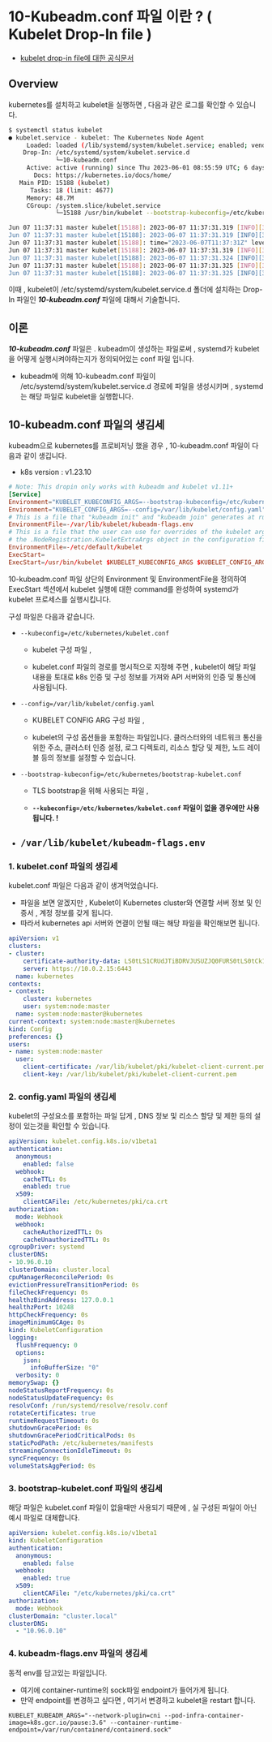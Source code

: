 # 10-Kubeadm.conf 파일 이란 ? ( Kubelet Drop-In file ) 
- [kubelet drop-in file에 대한 공식문서](https://kubernetes.io/docs/setup/production-environment/tools/kubeadm/kubelet-integration/#the-kubelet-drop-in-file-for-systemd)

## Overview
kubernetes를 설치하고 kubelet을 실행하면 , 다음과 같은 로그를 확인할 수 있습니다.
```bash
$ systemctl status kubelet
● kubelet.service - kubelet: The Kubernetes Node Agent
     Loaded: loaded (/lib/systemd/system/kubelet.service; enabled; vendor preset: enabled)
    Drop-In: /etc/systemd/system/kubelet.service.d
             └─10-kubeadm.conf
     Active: active (running) since Thu 2023-06-01 08:55:59 UTC; 6 days ago
       Docs: https://kubernetes.io/docs/home/
   Main PID: 15188 (kubelet)
      Tasks: 18 (limit: 4677)
     Memory: 48.7M
     CGroup: /system.slice/kubelet.service
             └─15188 /usr/bin/kubelet --bootstrap-kubeconfig=/etc/kubernetes/bootstrap-kubelet.conf --kubeconfig=/etc/kubernetes/kubelet.conf --config=/var/lib/kubelet/config.yaml --network-plugin=cni --pod-infra-container-ima>

Jun 07 11:37:31 master kubelet[15188]: 2023-06-07 11:37:31.319 [INFO][32069] ipam.go 1216: Successfully claimed IPs: [172.16.219.67/26] block=172.16.219.64/26 handle="k8s-pod-network.88e218ebb2f53a606fdad43a5c1e4c71098685b5efd>
Jun 07 11:37:31 master kubelet[15188]: 2023-06-07 11:37:31.319 [INFO][32069] ipam.go 847: Auto-assigned 1 out of 1 IPv4s: [172.16.219.67/26] handle="k8s-pod-network.88e218ebb2f53a606fdad43a5c1e4c71098685b5efda00c39ec1f18050608>
Jun 07 11:37:31 master kubelet[15188]: time="2023-06-07T11:37:31Z" level=info msg="Released host-wide IPAM lock." source="ipam_plugin.go:378"
Jun 07 11:37:31 master kubelet[15188]: 2023-06-07 11:37:31.319 [INFO][32069] ipam_plugin.go 287: Calico CNI IPAM assigned addresses IPv4=[172.16.219.67/26] IPv6=[] ContainerID="88e218ebb2f53a606fdad43a5c1e4c71098685b5efda00c39>
Jun 07 11:37:31 master kubelet[15188]: 2023-06-07 11:37:31.324 [INFO][32037] k8s.go 383: Populated endpoint ContainerID="88e218ebb2f53a606fdad43a5c1e4c71098685b5efda00c39ec1f18050608e7a" Namespace="kube-system" Pod="coredns-64>
Jun 07 11:37:31 master kubelet[15188]: 2023-06-07 11:37:31.325 [INFO][32037] k8s.go 384: Calico CNI using IPs: [172.16.219.67/32] ContainerID="88e218ebb2f53a606fdad43a5c1e4c71098685b5efda00c39ec1f18050608e7a" Namespace="kube-s>
Jun 07 11:37:31 master kubelet[15188]: 2023-06-07 11:37:31.325 [INFO][32037] dataplane_linux.go 68: Setting the host side veth name to caliadc02026c1a ContainerID="88e218ebb2f53a606fdad43a5c1e4c71098685b5efda00c39ec1f18050608e>

```

이때 , kubelet이 /etc/systemd/system/kubelet.service.d 폴더에 설치하는 Drop-In 파일인 ***10-kubeadm.conf*** 파일에 대해서 기술합니다.

## 이론
***10-kubeadm.conf*** 파일은 . kubeadm이 생성하는 파일로써 , systemd가 kubelet을 어떻게 실행시켜야하는지가 정의되어있는 conf 파일 입니다.
- kubeadm에 의해 10-kubeadm.conf 파일이 /etc/systemd/system/kubelet.service.d 경로에 파일을 생성시키며 , systemd는 해당 파일로 kubelet을 실행합니다.

## 10-kubeadm.conf 파일의 생김세
kubeadm으로 kubernetes를 프로비저닝 했을 경우 , 10-kubeadm.conf 파일이 다음과 같이 생깁니다.
- k8s version : v1.23.10
```conf
# Note: This dropin only works with kubeadm and kubelet v1.11+
[Service]
Environment="KUBELET_KUBECONFIG_ARGS=--bootstrap-kubeconfig=/etc/kubernetes/bootstrap-kubelet.conf --kubeconfig=/etc/kubernetes/kubelet.conf"
Environment="KUBELET_CONFIG_ARGS=--config=/var/lib/kubelet/config.yaml"
# This is a file that "kubeadm init" and "kubeadm join" generates at runtime, populating the KUBELET_KUBEADM_ARGS variable dynamically
EnvironmentFile=-/var/lib/kubelet/kubeadm-flags.env
# This is a file that the user can use for overrides of the kubelet args as a last resort. Preferably, the user should use
# the .NodeRegistration.KubeletExtraArgs object in the configuration files instead. KUBELET_EXTRA_ARGS should be sourced from this file.
EnvironmentFile=-/etc/default/kubelet
ExecStart=
ExecStart=/usr/bin/kubelet $KUBELET_KUBECONFIG_ARGS $KUBELET_CONFIG_ARGS $KUBELET_KUBEADM_ARGS $KUBELET_EXTRA_ARGS
```

10-kubeadm.conf 파일 상단의 Environment 및 EnvironmentFile을 정의하여 ExecStart 섹션에서  kubelet 실행에 대한 command를 완성하여 systemd가 kubelet 프로세스를 실행시킵니다.

구성 파일은 다음과 같습니다.
- ```--kubeconfig=/etc/kubernetes/kubelet.conf```
    
    - kubelet 구성 파일 , 
    
    - kubelet.conf 파일의 경로를 명시적으로 지정해 주면 , kubelet이 해당 파일 내용을 토대로 k8s 인증 및 구성 정보를 가져와 API 서버와의 인증 및 통신에 사용됩니다.
- ```--config=/var/lib/kubelet/config.yaml```
    
    - KUBELET CONFIG ARG 구성 파일 , 
    
    - kubelet의 구성 옵션들을 포함하는 파일입니다.
    클러스터와의 네트워크 통신을 위한 주소, 클러스터 인증 설정, 로그 디렉토리, 리소스 할당 및 제한, 노드 레이블 등의 정보를 설정할 수 있습니다.
- ```--bootstrap-kubeconfig=/etc/kubernetes/bootstrap-kubelet.conf```
    
    - TLS bootstrap을 위해 사용되는 파일 , 
    
    - **```--kubeconfig=/etc/kubernetes/kubelet.conf``` 파일이 없을 경우에만 사용됩니다. !**
- ```/var/lib/kubelet/kubeadm-flags.env```
    - 

### 1. kubelet.conf 파일의 생김세
kubelet.conf 파일은 다음과 같이 생겨먹었습니다.
- 파일을 보면 알겠지만 , Kubelet이 Kubernetes cluster와 연결할 서버 정보 및 인증서 , 계정 정보를 갖게 됩니다.
- 따라서 kubernetes api 서버와 연결이 안될 때는 해당 파일을 확인해보면 됩니다.
```yaml
apiVersion: v1
clusters:
- cluster:
    certificate-authority-data: LS0tLS1CRUdJTiBDRVJUSUZJQ0FURS0tLS0tCk1JSUMvakNDQWVhZ0F3SUJBZ0lCQURBTkJna3Foa2lHOXcw....
    server: https://10.0.2.15:6443
  name: kubernetes
contexts:
- context:
    cluster: kubernetes
    user: system:node:master
  name: system:node:master@kubernetes
current-context: system:node:master@kubernetes
kind: Config
preferences: {}
users:
- name: system:node:master
  user:
    client-certificate: /var/lib/kubelet/pki/kubelet-client-current.pem
    client-key: /var/lib/kubelet/pki/kubelet-client-current.pem
```

### 2. config.yaml 파일의 생김세
kubelet의 구성요소를 포함하는 파일 답게 , DNS 정보 및 리소스 할당 및 제한 등의 설정이 있는것을 확인할 수 있습니다.

```yaml
apiVersion: kubelet.config.k8s.io/v1beta1
authentication:
  anonymous:
    enabled: false
  webhook:
    cacheTTL: 0s
    enabled: true
  x509:
    clientCAFile: /etc/kubernetes/pki/ca.crt
authorization:
  mode: Webhook
  webhook:
    cacheAuthorizedTTL: 0s
    cacheUnauthorizedTTL: 0s
cgroupDriver: systemd
clusterDNS:
- 10.96.0.10
clusterDomain: cluster.local
cpuManagerReconcilePeriod: 0s
evictionPressureTransitionPeriod: 0s
fileCheckFrequency: 0s
healthzBindAddress: 127.0.0.1
healthzPort: 10248
httpCheckFrequency: 0s
imageMinimumGCAge: 0s
kind: KubeletConfiguration
logging:
  flushFrequency: 0
  options:
    json:
      infoBufferSize: "0"
  verbosity: 0
memorySwap: {}
nodeStatusReportFrequency: 0s
nodeStatusUpdateFrequency: 0s
resolvConf: /run/systemd/resolve/resolv.conf
rotateCertificates: true
runtimeRequestTimeout: 0s
shutdownGracePeriod: 0s
shutdownGracePeriodCriticalPods: 0s
staticPodPath: /etc/kubernetes/manifests
streamingConnectionIdleTimeout: 0s
syncFrequency: 0s
volumeStatsAggPeriod: 0s
```
### 3. bootstrap-kubelet.conf 파일의 생김세
해당 파일은 kubelet.conf 파일이 없을때만 사용되기 때문에 , 실 구성된 파일이 아닌 예시 파일로 대체합니다.
```yaml
apiVersion: kubelet.config.k8s.io/v1beta1
kind: KubeletConfiguration
authentication:
  anonymous:
    enabled: false
  webhook:
    enabled: true
  x509:
    clientCAFile: "/etc/kubernetes/pki/ca.crt"
authorization:
  mode: Webhook
clusterDomain: "cluster.local"
clusterDNS:
  - "10.96.0.10"
```

### 4. kubeadm-flags.env 파일의 생김세
동적 env를 담고있는 파일입니다.
- 여기에 container-runtime의 sock파일 endpoint가 들어가게 됩니다.
- 만약 endpoint를 변경하고 싶다면 , 여기서 변경하고 kubelet을 restart 합니다.
```env
KUBELET_KUBEADM_ARGS="--network-plugin=cni --pod-infra-container-image=k8s.gcr.io/pause:3.6" --container-runtime-endpoint=/var/run/containerd/containerd.sock"
```